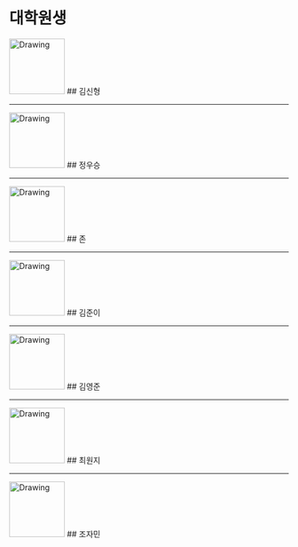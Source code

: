# 대학원생

<img src="https://nuclear.korea.ac.kr/twiki/pub/Main/Graduate/shinhyungkim.jpg" alt="Drawing" style="width: 100px;"/>
## 김신형

---
<img src="https://nuclear.korea.ac.kr/twiki/pub/Main/Graduate/정우승_.jpg" alt="Drawing" style="width: 100px;"/>
## 정우승

---
<img src="" alt="Drawing" style="width: 100px;"/>
## 존

---
<img src="https://nuclear.korea.ac.kr/twiki/pub/Main/Graduate/Kim_Jun-Lee.jpg" alt="Drawing" style="width: 100px;"/>
## 김준이

---
<img src="https://nuclear.korea.ac.kr/twiki/pub/Main/Graduate/ygkim.jpg" alt="Drawing" style="width: 100px;"/>
## 김영준

---
<img src="https://nuclear.korea.ac.kr/twiki/pub/Main/Graduate/image.jpeg" alt="Drawing" style="width: 100px;"/>
## 최원지

---
<img src="https://nuclear.korea.ac.kr/twiki/pub/Main/Graduate/KakaoTalk_Photo_2016-02-25-14-02-21_3.jpeg" alt="Drawing" style="width: 100px;"/>
## 조자민
